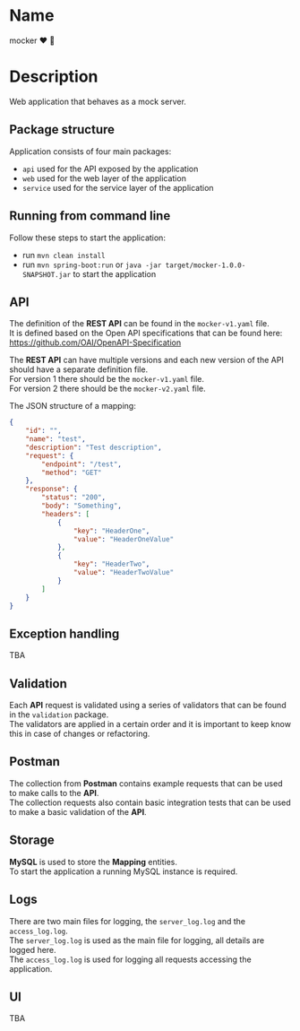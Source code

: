 # Name
mocker :heart: :rainbow:

# Description
Web application that behaves as a mock server.

## Package structure
Application consists of four main packages:
+ `api` used for the API exposed by the application
+ `web` used for the web layer of the application
+ `service` used for the service layer of the application

## Running from command line
Follow these steps to start the application:
+ run `mvn clean install`
+ run `mvn spring-boot:run` or `java -jar target/mocker-1.0.0-SNAPSHOT.jar` to start the application

## API
The definition of the **REST API** can be found in the `mocker-v1.yaml` file.  
It is defined based on the Open API specifications that can be found here: https://github.com/OAI/OpenAPI-Specification  

The **REST API** can have multiple versions and each new version of the API should have a separate definition file.  
For version 1 there should be the `mocker-v1.yaml` file.  
For version 2 there should be the `mocker-v2.yaml` file.  

The JSON structure of a mapping:  
```json
{
	"id": "",
    "name": "test",
    "description": "Test description",
    "request": {
        "endpoint": "/test",
        "method": "GET"
    },
    "response": {
        "status": "200",
        "body": "Something",
        "headers": [
            {
                "key": "HeaderOne",
                "value": "HeaderOneValue"
            },
            {
                "key": "HeaderTwo",
                "value": "HeaderTwoValue"
            }
        ]
    }
}
```

## Exception handling
TBA

## Validation
Each **API** request is validated using a series of validators that can be found in the `validation` package.  
The validators are applied in a certain order and it is important to keep know this in case of changes or refactoring.  

## Postman
The collection from **Postman** contains example requests that can be used to make calls to the **API**.  
The collection requests also contain basic integration tests that can be used to make a basic validation of the **API**.  

## Storage
**MySQL** is used to store the **Mapping** entities.  
To start the application a running MySQL instance is required.  

## Logs
There are two main files for logging, the `server_log.log` and the `access_log.log`.  
The `server_log.log` is used as the main file for logging, all details are logged here.  
The `access_log.log` is used for logging all requests accessing the application.  

## UI
TBA